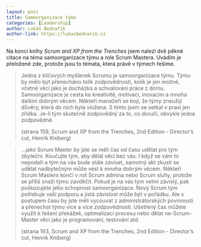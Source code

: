 ```yaml
---
layout: post
title: Samoorganizace týmu
categories: [Leadership]
author: Lukáš Bednařík
author-link: https://lukasbednarik.cz
---
```


Na konci knihy *Scrum and XP from the Trenches* jsem nalezl dvě pěkné citace na téma
samoorganizace týmu a role Scrum Mastera. Uvádím je přeložené zde, protože jsou to témata,
která právě v týmech řešíme.

<!--more-->

> Jedna z klíčových myšlenek Scrumu je samoorganizace týmu. Týmu by mělo být přenecháno tolik zodpovědnosti,
> kolik je jen možné, včetně věcí jako je docházka a schvalování práce z domu.
> Samoorganizace je cesta ke kreativitě, motivaci, inovacím a mnoha dalším dobrým věcem.
> Někteří manažeři se bojí, že týmy zneužijí důvěry, která do nich byla vložena.
> S tímto jsem se setkal v praxi jen zřídka. Je-li tým skutečně zodpovědný za to, co doručí,
> obvykle jedná zodpovědně.
>
> (strana 159, Scrum and XP from the Trenches, 2nd Edition - Director’s cut, Henrik Kniberg)

> ...jako Scrum Master by jste se měli čas od času udělat pro tým zbyteční. Koučujte tým, aby dělal věci bez vás.
> I když se vám to nepodaří a tým na vás bude stále záviset, samotný akt zkusit se udělat nadbytečným může vést k mnoha dobrým věcem.
> Někteří Scrum Masters končí v roli Scrum admina nebo Scrum sluhy, protože se příliš snaží týmu zavděčit.
> Pokud je na vás tým velmi závislý, pak poškozujete jeho schopnost samoorganizace.
> Nový Scrum tým potřebuje vaši podporu a jistá závislost může být v pořádku.
> Ale s postupem času by jste měli vycouvat z administrátorských povinností a přenechat týmu více a více zodpovědnosti.
> Ušetřený čas můžete využít k řešení překážek, optimalizaci procesu nebo dělat ne-Scrum-Master věci jako je programování, testování atd.
>
> (strana 163, Scrum and XP from the Trenches, 2nd Edition - Director’s cut, Henrik Kniberg)
